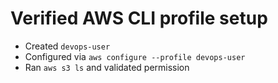 # Verified AWS CLI profile setup
- Created `devops-user`
- Configured via `aws configure --profile devops-user`
- Ran `aws s3 ls` and validated permission
